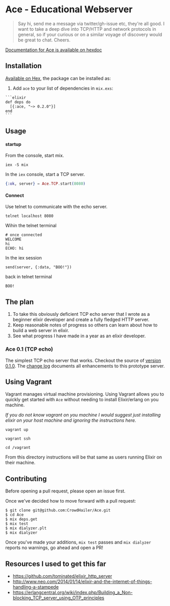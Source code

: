 # Ace - Educational Webserver

> Say hi, send me a message via twitter/gh-issue etc, they're all good.
> I want to take a deep dive into TCP/HTTP and network protocols in general, so if your curious or on a similar voyage of discovery would be great to chat.
> Cheers.

[Documentation for Ace is available on hexdoc](https://hexdocs.pm/ace)

## Installation

[Available on Hex](https://hex.pm/packages/ace), the package can be installed as:

  1. Add `ace` to your list of dependencies in `mix.exs`:

    ```elixir
    def deps do
      [{:ace, "~> 0.2.0"}]
    end
    ```

## Usage

#### startup

From the console, start mix.

```shell
iex -S mix
```

In the `iex` console, start a TCP server.
```elixir
{:ok, server} = Ace.TCP.start(8080)
```

#### Connect
Use telnet to communicate with the echo server.

```
telnet localhost 8080
```

Wihin the telnet terminal

```
# once connected
WELCOME
hi
ECHO: hi
```

In the iex session

```
send(server, {:data, "BOO!"})
```

back in telnet terminal

```
BOO!
```

## The plan

1. To take this obviously deficient TCP echo server that I wrote as a beginner elixir developer and create a fully fledged HTTP server.
2. Keep reasonable notes of progress so others can learn about how to build a web server in elixir.
3. See what progress I have made in a year as an elixir developer.

### Ace 0.1 (TCP echo)

The simplest TCP echo server that works.
Checkout the source of [version 0.1.0](https://github.com/CrowdHailer/Ace/blob/0.1.0/server.ex).
The [change log](https://github.com/CrowdHailer/Ace/blob/master/CHANGELOG.md) documents all enhancements to this prototype server.


## Using Vagrant

Vagrant manages virtual machine provisioning.
Using Vagrant allows you to quickly get started with `Ace` without needing to install Elixir/erlang on you machine.

*If you do not know vagrant on you machine I would suggest just installing elixir on your host machine and ignoring the instructions here.*

```
vagrant up

vagrant ssh

cd /vagrant
```

From this directory instructions will be that same as users running Elixir on their machine.

## Contributing

Before opening a pull request, please open an issue first.

Once we've decided how to move forward with a pull request:

    $ git clone git@github.com:CrowdHailer/Ace.git
    $ cd Ace
    $ mix deps.get
    $ mix test
    $ mix dialyzer.plt
    $ mix dialyzer

Once you've made your additions, `mix test` passes and `mix dialyzer` reports no warnings, go ahead and open a PR!

## Resources I used to get this far

- https://github.com/tominated/elixir_http_server
- http://www.neo.com/2014/01/14/elixir-and-the-internet-of-things-handling-a-stampede
- https://erlangcentral.org/wiki/index.php/Building_a_Non-blocking_TCP_server_using_OTP_principles
